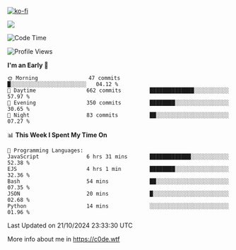 [![ko-fi](https://ko-fi.com/img/githubbutton_sm.svg)](https://ko-fi.com/Z8Z4Y2LKX)

<a href="https://wakatime.com"><img src="https://wakatime.com/share/@c0dezin/b7f18a7c-ab3a-40b8-8bc7-b1b7bf71f1d6.svg" /></a>

<!--START_SECTION:waka-->
![Code Time](http://img.shields.io/badge/Code%20Time-129%20hrs%2039%20mins-blue)

![Profile Views](http://img.shields.io/badge/Profile%20Views-2-blue)

**I'm an Early 🐤** 

```text
🌞 Morning                47 commits          █░░░░░░░░░░░░░░░░░░░░░░░░   04.12 % 
🌆 Daytime                662 commits         ██████████████░░░░░░░░░░░   57.97 % 
🌃 Evening                350 commits         ████████░░░░░░░░░░░░░░░░░   30.65 % 
🌙 Night                  83 commits          ██░░░░░░░░░░░░░░░░░░░░░░░   07.27 % 
```


📊 **This Week I Spent My Time On** 

```text
💬 Programming Languages: 
JavaScript               6 hrs 31 mins       █████████████░░░░░░░░░░░░   52.38 % 
EJS                      4 hrs 1 min         ████████░░░░░░░░░░░░░░░░░   32.36 % 
Bash                     54 mins             ██░░░░░░░░░░░░░░░░░░░░░░░   07.35 % 
JSON                     20 mins             █░░░░░░░░░░░░░░░░░░░░░░░░   02.68 % 
Python                   14 mins             ░░░░░░░░░░░░░░░░░░░░░░░░░   01.96 % 
```


 Last Updated on 21/10/2024 23:33:30 UTC
<!--END_SECTION:waka-->

More info about me in https://c0de.wtf

